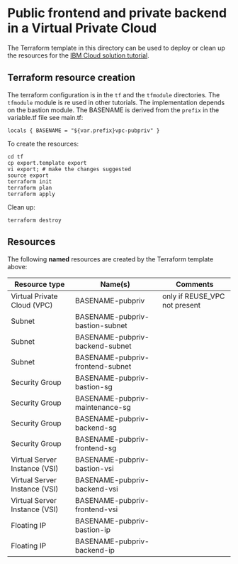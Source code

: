 # Public frontend and private backend in a Virtual Private Cloud

The Terraform template in this directory can be used to deploy or clean up the resources for the [IBM Cloud solution tutorial](https://cloud.ibm.com/docs/solution-tutorials?topic=solution-tutorials-vpc-public-app-private-backend#vpc-public-app-private-backend).

## Terraform resource creation
The terraform configuration is in the `tf` and the `tfmodule` directories. The `tfmodule` module is re used in other tutorials. The implementation depends on the bastion module. The BASENAME is derived from the `prefix` in the variable.tf file see main.tf:
```
locals { BASENAME = "${var.prefix}vpc-pubpriv" }
```

To create the resources:

```
cd tf
cp export.template export
vi export; # make the changes suggested
source export
terraform init
terraform plan
terraform apply
```

Clean up:
```
terraform destroy
```

## Resources

The following **named** resources are created by the Terraform template above:

| Resource type| Name(s) | Comments |
|--------------|------|----------|
| Virtual Private Cloud (VPC) | BASENAME-pubpriv | only if REUSE_VPC not present |
| Subnet | BASENAME-pubpriv-bastion-subnet|  |
| Subnet | BASENAME-pubpriv-backend-subnet| |
| Subnet | BASENAME-pubpriv-frontend-subnet| |
| Security Group | BASENAME-pubpriv-bastion-sg | |
| Security Group | BASENAME-pubpriv-maintenance-sg | |
| Security Group | BASENAME-pubpriv-backend-sg | |
| Security Group | BASENAME-pubpriv-frontend-sg | |
| Virtual Server Instance (VSI) | BASENAME-pubpriv-bastion-vsi | |
| Virtual Server Instance (VSI) | BASENAME-pubpriv-backend-vsi | |
| Virtual Server Instance (VSI) | BASENAME-pubpriv-frontend-vsi | |
| Floating IP | BASENAME-pubpriv-bastion-ip | |
| Floating IP | BASENAME-pubpriv-backend-ip | |